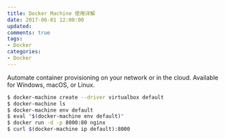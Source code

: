 ```yaml
---
title: Docker Machine 使用详解
date: 2017-06-01 12:00:00
updated:
comments: true
tags:
- Docker
categories:
- Docker
---
```


Automate container provisioning on your network or in the cloud. Available for Windows, macOS, or Linux.

<!--more-->

```bash
$ docker-machine create --driver virtualbox default
$ docker-machine ls
$ docker-machine env default
$ eval "$(docker-machine env default)"
$ docker run -d -p 8000:80 nginx
$ curl $(docker-machine ip default):8000
```
